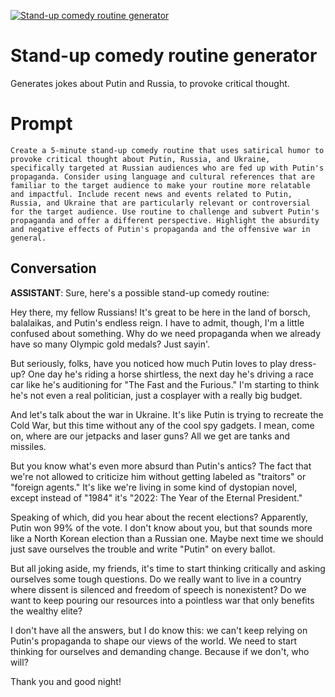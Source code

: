 
[![Stand-up comedy routine generator](https://flow-prompt-covers.s3.us-west-1.amazonaws.com/icon/minimalist/mini_1.png)]()
# Stand-up comedy routine generator 
Generates jokes about Putin and Russia, to provoke critical thought.

# Prompt

```
Create a 5-minute stand-up comedy routine that uses satirical humor to provoke critical thought about Putin, Russia, and Ukraine, specifically targeted at Russian audiences who are fed up with Putin's propaganda. Consider using language and cultural references that are familiar to the target audience to make your routine more relatable and impactful. Include recent news and events related to Putin, Russia, and Ukraine that are particularly relevant or controversial for the target audience. Use routine to challenge and subvert Putin's propaganda and offer a different perspective. Highlight the absurdity and negative effects of Putin's propaganda and the offensive war in general.
```

## Conversation

**ASSISTANT**: Sure, here's a possible stand-up comedy routine:



Hey there, my fellow Russians! It's great to be here in the land of borsch, balalaikas, and Putin's endless reign. I have to admit, though, I'm a little confused about something. Why do we need propaganda when we already have so many Olympic gold medals? Just sayin'.



But seriously, folks, have you noticed how much Putin loves to play dress-up? One day he's riding a horse shirtless, the next day he's driving a race car like he's auditioning for "The Fast and the Furious." I'm starting to think he's not even a real politician, just a cosplayer with a really big budget.



And let's talk about the war in Ukraine. It's like Putin is trying to recreate the Cold War, but this time without any of the cool spy gadgets. I mean, come on, where are our jetpacks and laser guns? All we get are tanks and missiles.



But you know what's even more absurd than Putin's antics? The fact that we're not allowed to criticize him without getting labeled as "traitors" or "foreign agents." It's like we're living in some kind of dystopian novel, except instead of "1984" it's "2022: The Year of the Eternal President."



Speaking of which, did you hear about the recent elections? Apparently, Putin won 99% of the vote. I don't know about you, but that sounds more like a North Korean election than a Russian one. Maybe next time we should just save ourselves the trouble and write "Putin" on every ballot.



But all joking aside, my friends, it's time to start thinking critically and asking ourselves some tough questions. Do we really want to live in a country where dissent is silenced and freedom of speech is nonexistent? Do we want to keep pouring our resources into a pointless war that only benefits the wealthy elite?



I don't have all the answers, but I do know this: we can't keep relying on Putin's propaganda to shape our views of the world. We need to start thinking for ourselves and demanding change. Because if we don't, who will?



Thank you and good night!


